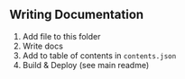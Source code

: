 ## Writing Documentation

1. Add file to this folder
2. Write docs
3. Add to table of contents in `contents.json`
4. Build & Deploy (see main readme)
